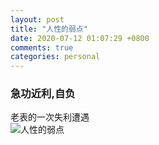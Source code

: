 ```yaml
---
layout: post
title: "人性的弱点"
date: 2020-07-12 01:07:29 +0800
comments: true
categories: personal
---
```

### 急功近利,自负  
老表的一次失利遭遇  
![人性的弱点](https://raw.githubusercontent.com/qiuhaidong/qiuhaidong.github.com/master/images/renxingderuodian.jpg)

